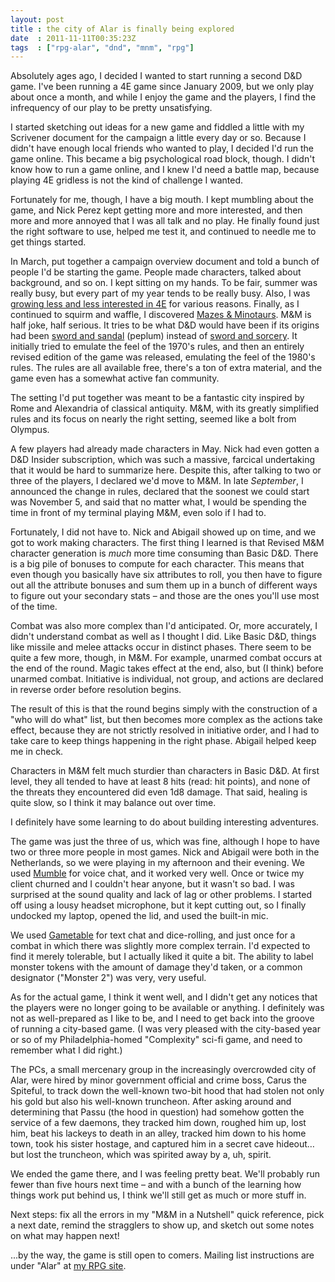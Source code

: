 ```yaml
---
layout: post
title : the city of Alar is finally being explored
date  : 2011-11-11T00:35:23Z
tags  : ["rpg-alar", "dnd", "mnm", "rpg"]
---
```

Absolutely ages ago, I decided I wanted to start running a second D&D game.
I've been running a 4E game since January 2009, but we only play about once a
month, and while I enjoy the game and the players, I find the infrequency of
our play to be pretty unsatisfying.

I started sketching out ideas for a new game and fiddled a little with my
Scrivener document for the campaign a little every day or so.  Because I didn't
have enough local friends who wanted to play, I decided I'd run the game
online.  This became a big psychological road block, though.  I didn't know how
to run a game online, and I knew I'd need a battle map, because playing 4E
gridless is not the kind of challenge I wanted.

Fortunately for me, though, I have a big mouth.  I kept mumbling about the
game, and Nick Perez kept getting more and more interested, and then more and
more annoyed that I was all talk and no play.  He finally found just the right
software to use, helped me test it, and continued to needle me to get things
started.

In March, put together a campaign overview document and told a bunch of people
I'd be starting the game.  People made characters, talked about background, and
so on.  I kept sitting on my hands.  To be fair, summer was really busy, but
every part of my year tends to be really busy.  Also, I was [growing less and
less interested in 4E](http://rjbs.manxome.org/rubric/entry/1895) for various
reasons.  Finally, as I continued to squirm and waffle, I discovered [Mazes &
Minotaurs](http://mazesandminotaurs.free.fr/).  M&M is half joke, half serious.
It tries to be what D&D would have been if its origins had been [sword and
sandal](http://en.wikipedia.org/wiki/Sword_and_sandal) (peplum) instead of
[sword and sorcery](http://en.wikipedia.org/wiki/Sword_and_sorcery).  It
initially tried to emulate the feel of the 1970's rules, and then an entirely
revised edition of the game was released, emulating the feel of the 1980's
rules.  The rules are all available free, there's a ton of extra material, and
the game even has a somewhat active fan community.

The setting I'd put together was meant to be a fantastic city inspired by Rome
and Alexandria of classical antiquity.  M&M, with its greatly simplified rules
and its focus on nearly the right setting, seemed like a bolt from Olympus.

A few players had already made characters in May.  Nick had even gotten a D&D
Insider subscription, which was such a massive, farcical undertaking that it
would be hard to summarize here.  Despite this, after talking to two or three
of the players, I declared we'd move to M&M.  In late *September*, I announced
the change in rules, declared that the soonest we could start was November 5,
and said that no matter what, I would be spending the time in front of my
terminal playing M&M, even solo if I had to.

Fortunately, I did not have to.  Nick and Abigail showed up on time, and we got
to work making characters.  The first thing I learned is that Revised M&M
character generation is *much* more time consuming than Basic D&D.  There is a
big pile of bonuses to compute for each character.  This means that even though
you basically have six attributes to roll, you then have to figure out all
the attribute bonuses and sum them up in a bunch of different ways to figure
out your secondary stats – and those are the ones you'll use most of the time.

Combat was also more complex than I'd anticipated.  Or, more accurately, I
didn't understand combat as well as I thought I did.  Like Basic D&D, things
like missile and melee attacks occur in distinct phases.  There seem to be
quite a few more, though, in M&M.  For example, unarmed combat occurs at the
end of the round.  Magic takes effect at the end, also, but (I think) before
unarmed combat.  Initiative is individual, not group, and actions are declared
in reverse order before resolution begins.

The result of this is that the round begins simply with the construction of a
"who will do what" list, but then becomes more complex as the actions take
effect, because they are not strictly resolved in initiative order, and I had
to take care to keep things happening in the right phase.  Abigail helped keep
me in check.

Characters in M&M felt much sturdier than characters in Basic D&D.  At first
level, they all tended to have at least 8 hits (read: hit points), and none of
the threats they encountered did even 1d8 damage.  That said, healing is quite
slow, so I think it may balance out over time.

I definitely have some learning to do about building interesting adventures.

The game was just the three of us, which was fine, although I hope to have two
or three more people in most games.  Nick and Abigail were both in the
Netherlands, so we were playing in my afternoon and their evening.  We used
[Mumble](http://mumble.sourceforge.net/) for voice chat, and it worked very
well.  Once or twice my client churned and I couldn't hear anyone, but it
wasn't so bad.  I was surprised at the sound quality and lack of lag or other
problems.  I started off using a lousy headset microphone, but it kept cutting
out, so I finally undocked my laptop, opened the lid, and used the built-in
mic.

We used [Gametable](http://ostatic.com/gametable) for text chat and
dice-rolling, and just once for a combat in which there was slightly more
complex terrain.  I'd expected to find it merely tolerable, but I actually
liked it quite a bit.  The ability to label monster tokens with the amount of
damage they'd taken, or a common designator ("Monster 2") was very, very
useful.

As for the actual game, I think it went well, and I didn't get any notices that
the players were no longer going to be available or anything.  I definitely was
not as well-prepared as I like to be, and I need to get back into the groove of
running a city-based game.  (I was very pleased with the city-based year or so
of my Philadelphia-homed "Complexity" sci-fi game, and need to remember what I
did right.)

The PCs, a small mercenary group in the increasingly overcrowded city of Alar,
were hired by minor government official and crime boss, Carus the Spiteful, to
track down the well-known two-bit hood that had stolen not only his gold but
also his well-known truncheon.  After asking around and determining that Passu
(the hood in question) had somehow gotten the service of a few daemons, they
tracked him down, roughed him up, lost him, beat his lackeys to death in an
alley, tracked him down to his home town, took his sister hostage, and captured
him in a secret cave hideout… but lost the truncheon, which was spirited away
by a, uh, spirit.

We ended the game there, and I was feeling pretty beat.  We'll probably run
fewer than five hours next time – and with a bunch of the learning how things
work put behind us, I think we'll still get as much or more stuff in.

Next steps:  fix all the errors in my "M&M in a Nutshell" quick reference, pick
a next date, remind the stragglers to show up, and sketch out some notes on
what may happen next!

...by the way, the game is still open to comers.  Mailing list instructions are under "Alar" at [my RPG site](http://dudgeonmaster.org/).
